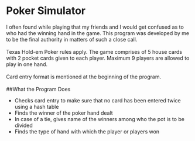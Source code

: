 # Poker Simulator
I often found while playing that my friends and I would get confused as to who had the winning hand in the game. This program was developed by me to be the final authority in matters of such a close call.<br><br>
Texas Hold-em Poker rules apply. The game comprises of 5 house cards with 2 pocket cards given to each player. Maximum 9 players are allowed to play in one hand.<br><br>
Card entry format is mentioned at the beginning of the program.<br><br>
##What the Program Does
<ul>
<li>Checks card entry to make sure that no card has been entered twice using a hash table
<li>Finds the winner of the poker hand dealt
<li>In case of a tie, gives name of the winners among who the pot is to be divided
<li>Finds the type of hand with which the player or players won
</ul>
